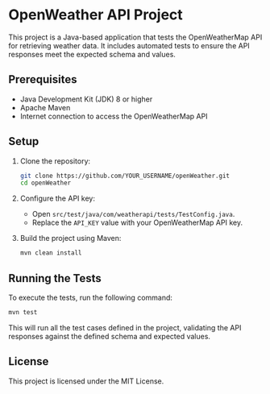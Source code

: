 # OpenWeather API Project

This project is a Java-based application that tests the OpenWeatherMap API for retrieving weather data. It includes automated tests to ensure the API responses meet the expected schema and values.

## Prerequisites

- Java Development Kit (JDK) 8 or higher
- Apache Maven
- Internet connection to access the OpenWeatherMap API

## Setup

1. Clone the repository:
   ```bash
   git clone https://github.com/YOUR_USERNAME/openWeather.git
   cd openWeather
   ```

2. Configure the API key:
   - Open `src/test/java/com/weatherapi/tests/TestConfig.java`.
   - Replace the `API_KEY` value with your OpenWeatherMap API key.

3. Build the project using Maven:
   ```bash
   mvn clean install
   ```

## Running the Tests

To execute the tests, run the following command:

```bash
mvn test
```

This will run all the test cases defined in the project, validating the API responses against the defined schema and expected values.

## License

This project is licensed under the MIT License.